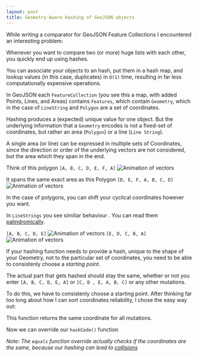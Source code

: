 ```yaml
---
layout: post
title: Geometry-Aware Hashing of GeoJSON objects
---
```

While writing a comparator for GeoJSON Feature Collections I encountered an interesting problem:

Whenever you want to compare two (or more) huge lists with each other, you quickly end up using hashes. 

You can associate your objects to an hash, put them in a hash map, and lookup values (in this case, duplicates) in `O(1)` time, resulting in far less computationally expensive operations.

In GeoJSON each `FeatureCollection` (you see this a map, with added Points, Lines, and Areas) contains `Features`, which contain `Geometry`, which in the case of `LineString` and `Polygon` are a set of coordinates.

Hashing produces a (expected) unique value for one object.
But the underlying information that a `Geometry` encodes is not a fixed-set of coordinates, but rather an area (`Polygon`) or a line (`Line String`).

A single area (or line) can be expressed in multiple sets of Coordinates, since the direction or order of the underlying vectors are not considered, but the area which they span in the end.

Think of this polygon `[A, B, C, D, E, F, A]`
![Animation of vectors](/imgs/first_anim.gif "[A, B, C, D, E, F, A]")

It spans the same exact area as this Polygon `[D, E, F, A, B, C, D]`
![Animation of vectors](/imgs/second_anim.gif "[D, E, F, A, B, C, D]")

In the case of polygons, you can shift your cyclical coordinates however you want.

In `LineStrings` you see similiar behaviour . You can read them  [palindromically](https://en.wikipedia.org/wiki/Palindrome).

`[A, B, C, D, E]`
![Animation of vectors](/imgs/third_anim.gif "[A, B, C, D, E]")
`[E, D, C, B, A]`
![Animation of vectors](/imgs/fourth_anim.gif "[A, B, C, D, E]")


If your hashing function needs to provide a hash, unique to the shape of your Geometry, not to the particular set of coordinates, you need to be able to consistenly choose a _starting point_.

The actual part that gets hashed should stay the same, whether or not you enter `[A, B, C, D, E, A]` or `[C, D , E, A, B, C]` or any other mutations.

To do this, we have to consistenly choose a starting point. After thinking far too long about how I can sort coordinates reliability, I chose the easy way out:
<script src="https://gist.github.com/AltayAkkus/e1cf62051c2cec3d6110a1a7f5de4f3a.js"></script>

This function returns the same coordinate for all mutations.

Now we can override our `hashCode()` function
<script src="https://gist.github.com/AltayAkkus/59e8787c0dcfe60c9f9dbe796de073c1.js"></script>

_Note: The `equals` function override actually checks if the coordinates are the same, because our hashing can lead to [collisions](https://en.wikipedia.org/wiki/Hash_collision)_



<script src="https://gist.github.com/AltayAkkus/11340f102c1ca14903ead8d699438496.js"></script>
